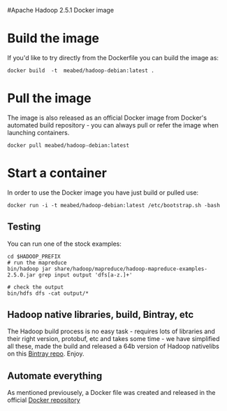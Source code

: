 #Apache Hadoop 2.5.1 Docker image


# Build the image

If you'd like to try directly from the Dockerfile you can build the image as:

```
docker build  -t  meabed/hadoop-debian:latest .
```
# Pull the image

The image is also released as an official Docker image from Docker's automated build repository - you can always pull or refer the image when launching containers.

```
docker pull meabed/hadoop-debian:latest
```

# Start a container

In order to use the Docker image you have just build or pulled use:

```
docker run -i -t meabed/hadoop-debian:latest /etc/bootstrap.sh -bash
```

## Testing

You can run one of the stock examples:

```
cd $HADOOP_PREFIX
# run the mapreduce
bin/hadoop jar share/hadoop/mapreduce/hadoop-mapreduce-examples-2.5.0.jar grep input output 'dfs[a-z.]+'

# check the output
bin/hdfs dfs -cat output/*
```

## Hadoop native libraries, build, Bintray, etc

The Hadoop build process is no easy task - requires lots of libraries and their right version, protobuf, etc and takes some time - we have simplified all these, made the build and released a 64b version of Hadoop nativelibs on this [Bintray repo](https://bintray.com/meabed/hadoop-debian/hadoop-native-64-2.5.1/0.0.1/view/files). Enjoy.

## Automate everything

As mentioned previousely, a Docker file was created and released in the official [Docker repository](https://registry.hub.docker.com/u/meabed/hadoop-debian/)
